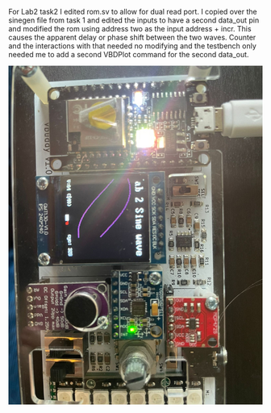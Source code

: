 For Lab2 task2 I edited rom.sv to allow for dual read port. I copied over the sinegen file from task 1 and edited the inputs to have a second data_out pin and modified the rom using address two as the input address + incr. This causes the apparent delay or phase shift between the two waves. Counter and the interactions with that needed no modifying and the testbench only needed me to add a second VBDPlot command for the second data_out.
<p align="center"> <img src="Lab 2 task 2 evidence.jpg" /> </p>
